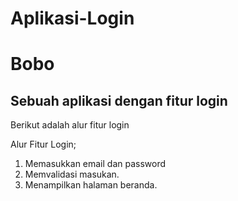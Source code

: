# Aplikasi-Login 

Bobo
=

Sebuah aplikasi dengan fitur login
--

Berikut adalah alur fitur login

Alur Fitur Login;
1. Memasukkan email dan password
2. Memvalidasi masukan.
3. Menampilkan halaman beranda.

